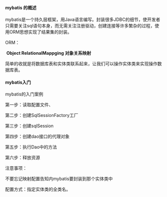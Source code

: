 #### mybatis 的概述

​	mybatis是一个持久层框架，用Java语言编写。封装很多JDBC的细节，使开发者只需要关注sql语句本身，而无需关注注册驱动，创建连接等许多繁杂的过程，使用ORM思想实现了结果集的封装。

ORM：

​			**Object RelationalMappging 对象关系映射**

​				简单的收就是将数据库表和实体类联系起来，让我们可以操作实体类来实现操作数据库表。

#### mybatis入门

mybatis的入门案例

第一步：读取配置文件、

第二步：创建SqlSessionFactory工厂

第三步：创建sqlSession

第四步：创建dao接口的代理对象

第五步：执行Dao中的方法

第六步：释放资源

注意事项：

不要忘记映射配置告知内mybatis要封装到那个实体类中

配置方式：指定实体类的全类名。

